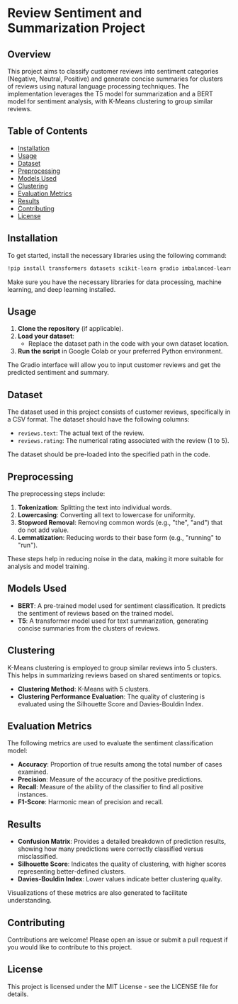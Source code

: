 # Review Sentiment and Summarization Project

## Overview

This project aims to classify customer reviews into sentiment categories (Negative, Neutral, Positive) and generate concise summaries for clusters of reviews using natural language processing techniques. The implementation leverages the T5 model for summarization and a BERT model for sentiment analysis, with K-Means clustering to group similar reviews.

## Table of Contents

- [Installation](#installation)
- [Usage](#usage)
- [Dataset](#dataset)
- [Preprocessing](#preprocessing)
- [Models Used](#models-used)
- [Clustering](#clustering)
- [Evaluation Metrics](#evaluation-metrics)
- [Results](#results)
- [Contributing](#contributing)
- [License](#license)

## Installation

To get started, install the necessary libraries using the following command:

```bash
!pip install transformers datasets scikit-learn gradio imbalanced-learn rouge-score torch nltk
```

Make sure you have the necessary libraries for data processing, machine learning, and deep learning installed.

## Usage

1. **Clone the repository** (if applicable).
2. **Load your dataset**:
   - Replace the dataset path in the code with your own dataset location.
3. **Run the script** in Google Colab or your preferred Python environment.

The Gradio interface will allow you to input customer reviews and get the predicted sentiment and summary.

## Dataset

The dataset used in this project consists of customer reviews, specifically in a CSV format. The dataset should have the following columns:

- `reviews.text`: The actual text of the review.
- `reviews.rating`: The numerical rating associated with the review (1 to 5).

The dataset should be pre-loaded into the specified path in the code.

## Preprocessing

The preprocessing steps include:

1. **Tokenization**: Splitting the text into individual words.
2. **Lowercasing**: Converting all text to lowercase for uniformity.
3. **Stopword Removal**: Removing common words (e.g., "the", "and") that do not add value.
4. **Lemmatization**: Reducing words to their base form (e.g., "running" to "run").

These steps help in reducing noise in the data, making it more suitable for analysis and model training.

## Models Used

- **BERT**: A pre-trained model used for sentiment classification. It predicts the sentiment of reviews based on the trained model.
- **T5**: A transformer model used for text summarization, generating concise summaries from the clusters of reviews.

## Clustering

K-Means clustering is employed to group similar reviews into 5 clusters. This helps in summarizing reviews based on shared sentiments or topics. 

- **Clustering Method**: K-Means with 5 clusters.
- **Clustering Performance Evaluation**: The quality of clustering is evaluated using the Silhouette Score and Davies-Bouldin Index.

## Evaluation Metrics

The following metrics are used to evaluate the sentiment classification model:

- **Accuracy**: Proportion of true results among the total number of cases examined.
- **Precision**: Measure of the accuracy of the positive predictions.
- **Recall**: Measure of the ability of the classifier to find all positive instances.
- **F1-Score**: Harmonic mean of precision and recall.

## Results

- **Confusion Matrix**: Provides a detailed breakdown of prediction results, showing how many predictions were correctly classified versus misclassified.
- **Silhouette Score**: Indicates the quality of clustering, with higher scores representing better-defined clusters.
- **Davies-Bouldin Index**: Lower values indicate better clustering quality.

Visualizations of these metrics are also generated to facilitate understanding.

## Contributing

Contributions are welcome! Please open an issue or submit a pull request if you would like to contribute to this project.

## License

This project is licensed under the MIT License - see the LICENSE file for details.
